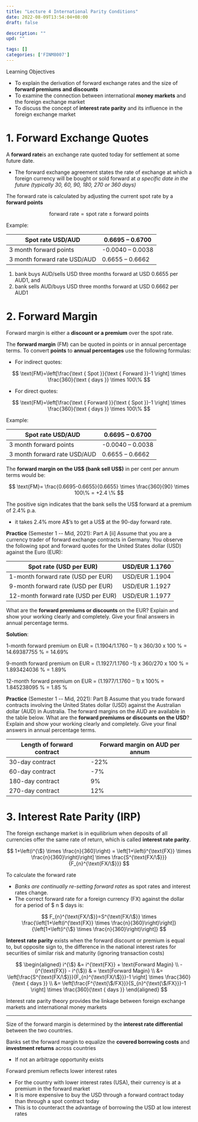 ```yaml
---
title: "Lecture 4 International Parity Conditions"
date: 2022-08-09T13:54:04+08:00
draft: false

description: ""
upd: ""

tags: []
categories: ['FINM8007']
---
```


Learning Objectives

- To explain the derivation of forward exchange rates and the size of **forward premiums and discounts**
- To examine the connection between international **money markets** and the foreign exchange market
- To discuss the concept of **interest rate parity** and its influence in the foreign exchange market

<!--more-->

# 1. Forward Exchange Quotes

A **forward rate**is an exchange rate quoted today for settlement at some future date.

- The forward exchange agreement states the rate of exchange at which a foreign currency will be bought or sold forward at *a specific date in the future (typically 30, 60, 90, 180, 270 or 360 days)*

The forward rate is calculated by adjusting the current spot rate by a **forward points**

$$
\text{forward rate} = \text{spot rate} \pm \text{forward points}
$$

Example:

| Spot rate USD/AUD            | 0.6695 – 0.6700  |
| ---------------------------- | ---------------- |
| 3 month forward points       | -0.0040 – 0.0038 |
| 3 month forward rate USD/AUD | 0.6655 – 0.6662  |

1. bank buys AUD/sells USD three months forward at USD 0.6655 per AUD1, and
2. bank sells AUD/buys USD three months forward at USD 0.6662 per AUD1


# 2. Forward Margin

Forward margin is either a **discount or a premium** over the spot rate.

The **forward margin** (FM) can be quoted in points or in annual percentage terms. To convert **points** to **annual percentages** use the following formulas:

- For indirect quotes:

$$ 
\text{FM}=\left[\frac{\text { Spot }}{\text { Forward }}-1 \right] \times \frac{360}{\text { days }} \times 100\%
$$

- For direct quotes:

$$ 
\text{FM}=\left[\frac{\text { Forward }}{\text { Spot }}-1 \right] \times \frac{360}{\text { days }} \times 100\%
$$

Example:

| Spot rate USD/AUD            | 0.6695 – 0.6700  |
| ---------------------------- | ---------------- |
| 3 month forward points       | -0.0040 – 0.0038 |
| 3 month forward rate USD/AUD | 0.6655 – 0.6662  |

The **forward margin on the US\$ (bank sell US\$)** in per cent per annum terms would be:

$$
\text{FM}= \frac{0.6695-0.6655}{0.6655} \times \frac{360}{90} \times 100\% = +2.4 \% 
$$

The positive sign indicates that the bank sells the US\$ forward at a premium of 2.4\% p.a. 
- it takes 2.4\% more A\$’s to get a US$ at the 90-day forward rate.

**Practice** (Semester 1 -- Mid, 2021): Part A [ii] Assume that you are a currency trader of forward exchange contracts in Germany. You observe the following spot and forward quotes for the United States dollar (USD) against the Euro (EUR):

| Spot rate (USD per EUR)             | USD/EUR 1.1760 |
| ----------------------------------- | -------------- |
| 1-month forward rate (USD per EUR)  | USD/EUR 1.1904 |
| 9-month forward rate (USD per EUR)  | USD/EUR 1.1927 |
| 12-month forward rate (USD per EUR) | USD/EUR 1.1977 |

What are the **forward premiums or discounts** on the EUR? Explain and show your working clearly and completely.
Give your final answers in annual percentage terms.

**Solution**:

1-month forward premium on EUR = (1.1904/1.1760 – 1) x 360/30 x 100 % = 14.69387755 % = 14.69%

9-month forward premium on EUR = (1.1927/1.1760 -1) x 360/270 x 100 % = 1.893424036 % = 1.89%

12-month forward premium on EUR = (1.1977/1.1760 – 1) x 100% = 1.845238095 % = 1.85 %



**Practice** (Semester 1 -- Mid, 2021): Part B Assume that you trade forward contracts involving the United States dollar (USD) against the Australian dollar (AUD) in Australia. The forward margins on the AUD are available in the table below. What are the **forward premiums or discounts on the USD**? Explain and show your working clearly and completely. Give your final answers in annual percentage terms.

| Length of forward contract | **Forward margin on AUD** per annum |
| -------------------------- | ------------------------------- |
| 30-day contract            | -22%                            |
| 60-day contract            | -7%                             |
| 180-day contract           | 9%                              |
| 270-day contract           | 12%                             |



# 3. Interest Rate Parity (IRP)

The foreign exchange market is in equilibrium when deposits of all currencies offer the same rate of return, which is called **interest rate parity**.

$$
1+\left(i^{\$} \times \frac{n}{360}\right) = \left[1+\left(i^{\text{FX}} \times \frac{n}{360}\right)\right] \times \frac{S^{\text{FX/\$}}}{F_{n}^{\text{FX/\$}}}
$$

To calculate the forward rate

- *Banks are continually re-setting forward rates* as spot rates and interest rates change.
- The correct forward rate for a foreign currency (FX) against the dollar for a period of $ n $ days is:

$$
F_{n}^{\text{FX/\$}}=S^{\text{FX/\$}} \times \frac{\left[1+\left(i^{\text{FX}} \times \frac{n}{360}\right)\right]}{\left[1+\left(i^{\$} \times \frac{n}{360}\right)\right]}
$$

**Interest rate parity** exists when the forward discount or premium is equal to, but opposite sign to, the difference in the national interest rates for securities of similar risk and maturity (ignoring transaction costs)

$$
\begin{aligned}
i^{\$} &= i^{\text{FX}} + \text{Forward Magin}
\\
-(i^{\text{FX}} - i^{\$}) & =   \text{Forward Magin} 
\\
&=  \left[\frac{S^{\text{FX/\$}}}{F_{n}^{\text{FX/\$}}}-1 \right] \times \frac{360}{\text { days }} \\
&=  \left[\frac{F^{\text{\$/FX}}}{S_{n}^{\text{\$/FX}}}-1 \right] \times \frac{360}{\text { days }}
\end{aligned}
$$


Interest rate parity theory provides the linkage between foreign exchange markets and international money markets

---

Size of the forward margin is determined by the **interest rate differential** between the two countries.

Banks set the forward margin to equalize the **covered borrowing costs** and **investment returns** across countries
- If not an arbitrage opportunity exists


Forward premium reflects lower interest rates
- For the country with lower interest rates (USA), their currency is at a premium in the forward market
- It is more expensive to buy the USD through a forward contract today than through a spot contract today
- This is to counteract the advantage of borrowing the USD at low interest rates